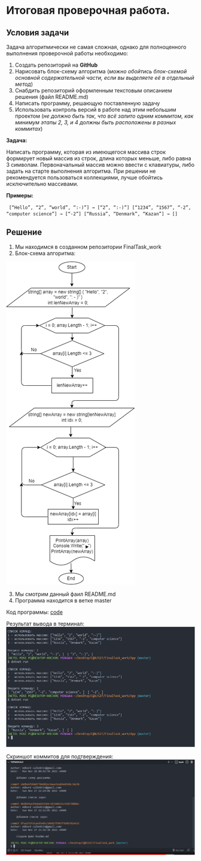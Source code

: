 # Итоговая проверочная работа. 

## Условия задачи

Задача алгоритмически не самая сложная, однако для полноценного выполнения проверочной работы необходимо:


1.    Создать репозиторий на **GitHub**
2.    Нарисовать блок-схему алгоритма (*можно обойтись блок-схемой основной содержательной части, если вы выделяете её в отдельный метод*)
3.    Снабдить репозиторий оформленным текстовым описанием решения (файл README.md)
4.    Написать программу, решающую поставленную задачу
5.    Использовать контроль версий в работе над этим небольшим проектом (*не должно быть так, что всё залито одним коммитом, как минимум этапы 2, 3, и 4 должны быть расположены в разных коммитах*)


**Задача:**

Написать программу, которая из имеющегося массива строк формирует новый массив из строк, длина которых меньше, либо равна 3 символам. Первоначальный массив можно ввести с клавиатуры, либо задать на старте выполнения алгоритма. При решении не рекомендуется пользоваться коллекциями, лучше обойтись исключительно массивами.

**Примеры:**

` [“Hello”, “2”, “world”, “:-)”] → [“2”, “:-)”]
[“1234”, “1567”, “-2”, “computer science”] → [“-2”]
[“Russia”, “Denmark”, “Kazan”] → []`

## Решение
1. 
    Мы находимся в созданном репозитории FinalTask_work
2.  Блок-схема алгоритма:

![Blog_diagramm](Blog_diagramm.drawio.png)

3. Мы смотрим  данный фаил README.md
4. Программа находится в ветке master

Код программы:
[code](https://github.com/Adbord/FinalTask_work/blob/master/App/Program.cs)

Результат вывода в терминал:
![Command](Command.PNG)


Скриншот коммитов для подтверждения:
![Commit](Commit.PNG)
